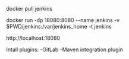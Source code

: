 

docker pull jenkins

docker run -dp 18080:8080 --name jenkins -v $PWD/jenkins:/var/jenkins_home -t jenkins

http://localhost:18080


Intall plugins:
-GitLab
-Maven integration plugin

